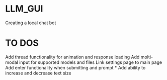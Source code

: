 # LLM_GUI
 Creating a local chat bot


# TO DOS
 Add thread functionality for animation and response loading
 Add molti-modal input for supported models and files
 Link settings page to main page
 Add enter functionality when submitting and prompt *
 Add ability to increase and decrease text size